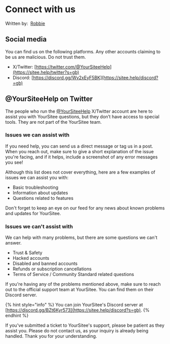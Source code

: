 # Connect with us

Written by: <img src=".gitbook/assets/contributors/robskan (2).png" alt="" data-size="line"> [Robbie](contributors.md#robskan)

## Social media

You can find us on the following platforms. Any other accounts claiming to be us are malicious. Do not trust them.

* X/Twitter: [https://twitter.com/@YourSiteeHelp](https://sitee.help/twitter?s=gb)
* Discord: [https://discord.gg/Wv2xEyF5BK](https://sitee.help/discord?=gb)

## @YourSiteeHelp on Twitter

The people who run the [@YourSiteeHelp](https://sitee.help/twitter?s=gb\_1) X/Twitter account are here to assist you with YourSitee questions, but they don’t have access to special tools. They are not part of the YourSitee team.

### Issues we can assist with

If you need help, you can send us a direct message or tag us in a post. When you reach out, make sure to give a short explanation of the issue you're facing, and if it helps, include a screenshot of any error messages you see!

Although this list does not cover everything, here are a few examples of issues we can assist you with:

* Basic troubleshooting
* Information about updates
* Questions related to features

Don't forget to keep an eye on our feed for any news about known problems and updates for YourSitee.

### Issues we can't assist with

We can help with many problems, but there are some questions we can't answer.

* Trust & Safety
* Hacked accounts
* Disabled and banned accounts
* Refunds or subscription cancellations
* Terms of Service / Community Standard related questions

If you're having any of the problems mentioned above, make sure to reach out to the official support team at YourSitee. You can find them on their Discord server.

{% hint style="info" %}
You can join YourSitee's Discord server at [https://discord.gg/BZt6Kyr573](https://sitee.help/discord?s=gb).
{% endhint %}

If you've submitted a ticket to YourSitee's support, please be patient as they assist you. Please do not contact us, as your inquiry is already being handled. Thank you for your understanding.
